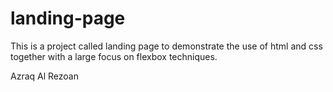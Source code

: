 # landing-page

This is a project called landing page to demonstrate the use of html and css together with a large focus on flexbox techniques.

Azraq Al Rezoan